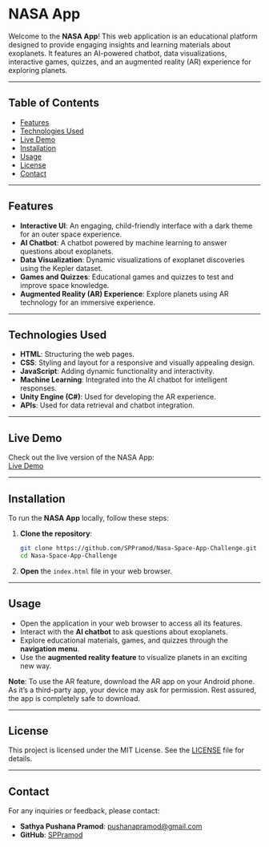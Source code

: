 # NASA App

Welcome to the **NASA App**! This web application is an educational platform designed to provide engaging insights and learning materials about exoplanets. It features an AI-powered chatbot, data visualizations, interactive games, quizzes, and an augmented reality (AR) experience for exploring planets.

---

## Table of Contents
- [Features](#features)
- [Technologies Used](#technologies-used)
- [Live Demo](#live-demo)
- [Installation](#installation)
- [Usage](#usage)
- [License](#license)
- [Contact](#contact)

---

## Features
- **Interactive UI**: An engaging, child-friendly interface with a dark theme for an outer space experience.
- **AI Chatbot**: A chatbot powered by machine learning to answer questions about exoplanets.
- **Data Visualization**: Dynamic visualizations of exoplanet discoveries using the Kepler dataset.
- **Games and Quizzes**: Educational games and quizzes to test and improve space knowledge.
- **Augmented Reality (AR) Experience**: Explore planets using AR technology for an immersive experience.

---

## Technologies Used
- **HTML**: Structuring the web pages.
- **CSS**: Styling and layout for a responsive and visually appealing design.
- **JavaScript**: Adding dynamic functionality and interactivity.
- **Machine Learning**: Integrated into the AI chatbot for intelligent responses.
- **Unity Engine (C#)**: Used for developing the AR experience.
- **APIs**: Used for data retrieval and chatbot integration.

---

## Live Demo
Check out the live version of the NASA App:  
[Live Demo](https://tejas-007-11.github.io/NASA-APP/)

---

## Installation
To run the **NASA App** locally, follow these steps:

1. **Clone the repository**:
    ```bash
    git clone https://github.com/SPPramod/Nasa-Space-App-Challenge.git
    cd Nasa-Space-App-Challenge
    ```

2. **Open** the `index.html` file in your web browser.

---

## Usage
- Open the application in your web browser to access all its features.
- Interact with the **AI chatbot** to ask questions about exoplanets.
- Explore educational materials, games, and quizzes through the **navigation menu**.
- Use the **augmented reality feature** to visualize planets in an exciting new way.
  
**Note**: To use the AR feature, download the AR app on your Android phone. As it’s a third-party app, your device may ask for permission. Rest assured, the app is completely safe to download.

---

## License
This project is licensed under the MIT License. See the [LICENSE](LICENSE) file for details.

---

## Contact
For any inquiries or feedback, please contact:

- **Sathya Pushana Pramod**: [pushanapramod@gmail.com](mailto:pushanapramod@gmail.com)
- **GitHub**: [SPPramod](https://github.com/SPPramod)
